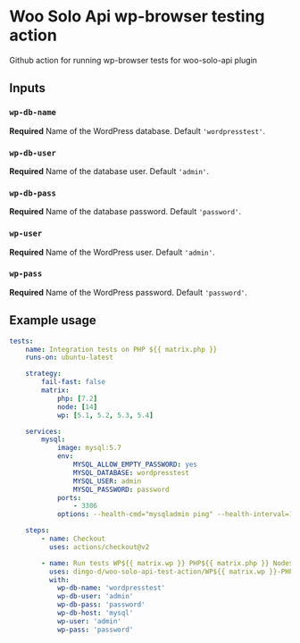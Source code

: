 # Woo Solo Api wp-browser testing action

Github action for running wp-browser tests for woo-solo-api plugin

## Inputs

### `wp-db-name`

**Required** Name of the WordPress database. Default `'wordpresstest'`.

### `wp-db-user`

**Required** Name of the database user. Default `'admin'`.

### `wp-db-pass`

**Required** Name of the database password. Default `'password'`.

### `wp-user`

**Required** Name of the WordPress user. Default `'admin'`.

### `wp-pass`

**Required** Name of the WordPress password. Default `'password'`.

## Example usage

```yml
tests:
    name: Integration tests on PHP ${{ matrix.php }}
    runs-on: ubuntu-latest

    strategy:
        fail-fast: false
        matrix:
            php: [7.2]
            node: [14]
            wp: [5.1, 5.2, 5.3, 5.4]

    services:
        mysql:
            image: mysql:5.7
            env:
                MYSQL_ALLOW_EMPTY_PASSWORD: yes
                MYSQL_DATABASE: wordpresstest
                MYSQL_USER: admin
                MYSQL_PASSWORD: password
            ports:
                - 3306
            options: --health-cmd="mysqladmin ping" --health-interval=10s --health-timeout=5s --health-retries=3

    steps:
        - name: Checkout
          uses: actions/checkout@v2

        - name: Run tests WP${{ matrix.wp }} PHP${{ matrix.php }} Node${{ matrix.node }}
          uses: dingo-d/woo-solo-api-test-action/WP${{ matrix.wp }}-PHP${{ matrix.php }}-Node-${{ matrix.node }}@v1.0.28
          with:
            wp-db-name: 'wordpresstest'
            wp-db-user: 'admin'
            wp-db-pass: 'password'
            wp-db-host: 'mysql'
            wp-user: 'admin'
            wp-pass: 'password'
```
